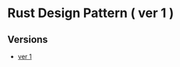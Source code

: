# Rust Design Pattern ( ver 1 )
## Versions
- [ver 1](https://github.com/suzuki-hoge/rust-design-pattern/tree/master)
